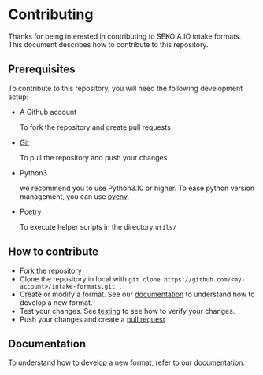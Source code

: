 # Contributing

Thanks for being interested in contributing to SEKOIA.IO intake formats. This document describes how to contribute to this repository.


## Prerequisites

To contribute to this repository, you will need the following development setup:

- A Github account

  To fork the repository and create pull requests

- [Git](https://git-scm.com/)

  To pull the repository and push your changes

- Python3
  
  we recommend you to use Python3.10 or higher.
  To ease python version management, you can use [pyenv](https://github.com/pyenv/pyenv#installation).
  
- [Poetry](https://python-poetry.org/docs/#installation)

  To execute helper scripts in the directory `utils/`


## How to contribute

- [Fork](https://github.com/SEKOIA-IO/intake-formats/fork) the repository
- Clone the repository in local with `git clone https://github.com/<my-account>/intake-formats.git .`
- Create or modify a format. See our [documentation](#documentation) to understand how to develop a new format.
- Test your changes. See [testing](doc/testing.md) to see how to verify your changes.
- Push your changes and create a [pull request](https://github.com/SEKOIA-IO/intake-formats/compare)


## <a id="documentation"></a> Documentation

To understand how to develop a new format, refer to our [documentation](doc/README.md).
